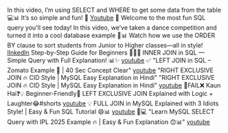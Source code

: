 In this video, I’m using SELECT and WHERE to get some data from the table 💻📊
It’s so simple and fun! 🎉
[Youtube](https://youtube.com/shorts/g8kq4SH56Cc?si=vRu3TcNwELb8Re1Q)
🎉 Welcome to the most fun SQL query you'll see today!
In this video, we’ve taken a dance competition and turned it into a cool database example 💃📊
Watch how we use the ORDER BY clause to sort students from Junior to Higher classes—all in style!
[lInkedIn](https://www.linkedin.com/posts/tanisha-deval-59952527b_sql-orderbyclause-dancecompetition-activity-7333380601447710720-ElS4?utm_source=share&utm_medium=member_android&rcm=ACoAAEQ-MwUBlX3UEf-J--8C6j9uw5rIbdROkyU)
Step-by-Step Guide for Beginners 👶💥🔴  INNER JOIN in SQL — Simple Query with Full Explanation! 📊✨
[youtube](https://youtube.com/shorts/ssNV_3L8SCY?si=YTniolLqvGj-Y-FB)
✅ "LEFT JOIN in SQL – Zomato Example 🍕 | 40 Sec Concept Clear"
[youtube](https://youtube.com/shorts/xjSSsfQoRjo?si=aJfeUVnvLPRs8vJx)
"RIGHT EXCLUSIVE JOIN 🔥 CID Style | MySQL Easy Explanation in Hindi"
"RIGHT EXCLUSIVE JOIN 🔥 CID Style | MySQL Easy Explanation in Hindi"
[youtube](https://youtube.com/shorts/exYXhZnJ2u0?si=aQ21HpggMaj7BicW)
📍FAIL❌ Kaun Hai❓💡 Beginner-Friendly🐬  LEFT EXCLUSIVE JOIN Explained with Logic + Laughter😂#shorts
[youtube](https://youtube.com/shorts/TYEgYThqukg?si=HlbvxSuOVIvnGnse)
💡 FULL JOIN in MySQL Explained with 3 Idiots Style! | Easy & Fun SQL Tutorial 😄📊
[youtube](https://youtube.com/shorts/J5Klwpxou7Y?si=hwN1m_w8a8KwE7Dj)
🏏💻 "Learn MySQL SELECT Query with IPL 2025 Example 🔥 | Easy & Fun Explanation 😊📊"
[youtube](https://youtube.com/shorts/tzDurSaef2E?si=2qST_pjALYASAMHs)
